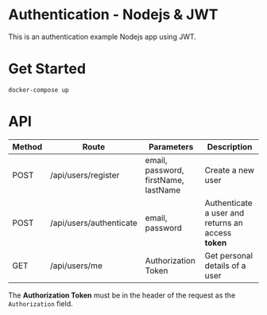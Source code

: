 # Authentication - Nodejs & JWT

This is an authentication example Nodejs app using JWT.

# Get Started

```
docker-compose up
```

# API

| Method | Route | Parameters | Description |
| - | - | - | - |
| POST | /api/users/register | email, password, firstName, lastName | Create a new user |
| POST | /api/users/authenticate | email, password | Authenticate a user and returns an access **token** |
| GET | /api/users/me | Authorization Token | Get personal details of a user |

The **Authorization Token** must be in the header of the request as the `Authorization` field.
